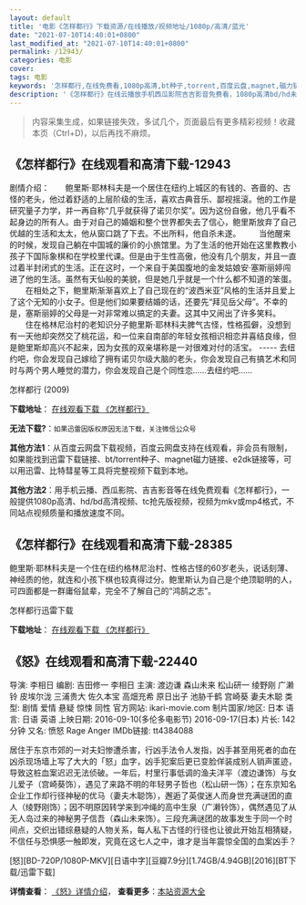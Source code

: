 ```yaml
---
layout: default
title: '电影《怎样都行》下载资源/在线播放/视频地址/1080p/高清/蓝光'
date: "2021-07-10T14:40:01+0800"
last_modified_at: "2021-07-10T14:40:01+0800"
permalink: /12943/
categories: 电影
cover:
tags: 电影
keywords: '怎样都行,在线免费看,1080p高清,bt种子,torrent,百度云盘,magnet,磁力链,迅雷下载资源'
description: '《怎样都行》在线云播放手机西瓜影院吉吉影音免费看，1080p高清bd/hd未删减完整版和tc抢先枪版，mkv/mp4格式，附带bt/torrent种子、magnet/磁力链、百度云盘、网盘资源迅雷下载链接'
---
```


>内容采集生成，如果链接失效，多试几个，页面最后有更多精彩视频！收藏本页（Ctrl+D)，以后再找不麻烦。


## 《怎样都行》在线观看和高清下载-12943

剧情介绍：　　鲍里斯·耶林科夫是一个居住在纽约上城区的有钱的、吝啬的、古怪的老头，他过着舒适的上层阶级的生活，喜欢古典音乐、鄙视摇滚。他的工作是研究量子力学，并一再自称“几乎就获得了诺贝尔奖”。因为这份自傲，他几乎看不起身边的所有人。由于对自己的婚姻和整个世界都失去了信心，鲍里斯放弃了自己优越的生活和太太，他从窗口跳了下去。不出所料，他自杀未遂。 　　当他醒来的时候，发现自己躺在中国城的廉价的小旅馆里。为了生活的他开始在这里教教小孩子下国际象棋和在学校里代课。但是由于生性高傲，他没有几个朋友，并且一直过着半封闭式的生活。正在这时，一个来自于美国腹地的金发姑娘安·塞斯丽婷闯进了他的生活。虽然有天仙般的美貌，但是她几乎就是一个什么都不知道的笨蛋。 　　在相处之下，鲍里斯渐渐喜欢上了自己现在的“波西米亚”风格的生活并且爱上了这个无知的小女子。但是他们如果要结婚的话，还要先“拜见岳父母”。不幸的是，塞斯丽婷的父母是一对非常难以搞定的夫妻。这其中又闹出了许多笑料。 　　住在格林尼治村的老知识分子鲍里斯·耶林科夫脾气古怪，性格孤僻，没想到有一天他却突然交了桃花运，和一位来自南部的年轻女孩相识相恋并喜结良缘，但是鲍里斯却高兴不起来，因为女孩的双亲堪称是一对很难对付的活宝。 ----- 去纽约吧，你会发现自己嫁给了拥有诺贝尔级大脑的老头，你会发现自己有搞艺术和同时与两个男人睡觉的潜力，你会发现自己是个同性恋……去纽约吧……


怎样都行 (2009)

**下载地址**： [在线观看下载 《怎样都行》](https://www.btbtdy.me/btdy/dy6319.html) 


**无法下载?**：`如果迅雷因版权原因无法下载，关注微信公众号 `

**其他方法1**：从百度云网盘下载视频，百度云网盘支持在线观看，非会员有限制，如果能找到迅雷下载链接、bt/torrent种子、magnet磁力链接、e2dk链接等，可以用迅雷、比特彗星等工具将完整视频下载到本地。

**其他方法2**：用手机云播、西瓜影院、吉吉影音等在线免费观看《怎样都行》，一般提供1080p高清、hd/bd高清视频、tc抢先版视频，视频为mkv或mp4格式，不同站点视频质量和播放速度不同。


## 《怎样都行》在线观看和高清下载-28385

鲍里斯&middot;耶林科夫是一个住在纽约格林尼治村、性格古怪的60岁老头，说话刻薄、神经质的他，就连和小孩下棋也较真得过分。鲍里斯认为自己是个绝顶聪明的人，可四面都是一群庸俗鼠辈，完全不了解自己的“鸿鹄之志”。


怎样都行迅雷下载

**下载地址**： [在线观看下载 《怎样都行》](https://www.993dy.com//vod-detail-id-20118.html) 


## 《怒》在线观看和高清下载-22440

导演: 李相日 编剧: 吉田修一 李相日 主演: 渡边谦 森山未来 松山研一 绫野刚 广濑铃 皮埃尔泷 三浦贵大 佐久本宝 高畑充希 原日出子 池胁千鹤 宫崎葵 妻夫木聪 类型: 剧情 爱情 悬疑 惊悚 同性 官方网站: ikari-movie.com 制片国家/地区: 日本 语言: 日语 英语 上映日期: 2016-09-10(多伦多电影节) 2016-09-17(日本) 片长: 142分钟 又名: 愤怒 Rage Anger IMDb链接: tt4384088

居住于东京市郊的一对夫妇惨遭杀害，行凶手法令人发指，凶手甚至用死者的血在凶杀现场墙上写了大大的「怒」血字，凶手犯案后更已变脸佯装成别人销声匿迹，导致这桩血案迟迟无法侦破。一年后，村里行事低调的渔夫洋平（渡边谦饰）与女儿爱子（宫崎葵饰），遇见了来路不明的年轻男子哲也（松山研一饰）；在东京知名企业工作却行径神秘的优马（妻夫木聪饰），邂逅了英俊迷人而身世充满谜团的直人（绫野刚饰）；因不明原因转学来到冲绳的高中生泉（广濑铃饰），偶然遇见了从无人岛过来的神秘男子信吾（森山未来饰）。三段充满谜团的故事发生于同一个时间点，交织出错综悬疑的人物关系，每人私下古怪的行径也让彼此开始互相猜疑，不信任与恐惧感一触即发，究竟在这七人之中，谁才是当年震惊全国的血案凶手？


[怒][BD-720P/1080P-MKV][日语中字][豆瓣7.9分][1.74GB/4.94GB][2016][BT下载/迅雷下载]

**详情查看**： [《怒》详情介绍](/movie/22440/)， **查看更多**：[本站资源大全](/movie/t/all/)


